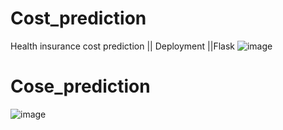 # Cost_prediction
Health insurance cost prediction || Deployment ||Flask
![image](https://github.com/anku601/Cost_prediction/assets/97394038/ec3331e0-7270-487b-9b34-95a4407aa77b)


# Cose_prediction

![image](https://github.com/user-attachments/assets/a169bd57-41bd-4954-87fc-2c027e96db77)


